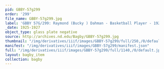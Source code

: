 ```yaml
---
pid: GBBY-57g299
order: '299'
file_name: GBBY-57g299.jpg
label: 'GBBY 57G/299: Raymond (Bucky ) Dahman - Basketball Player - 1925-1927'
_date: 1925-1927
object_type: glass plate negative
source: http://archives.nd.edu/Bagby/GBBY-57g299.jpg
thumbnail: "/img/derivatives/iiif/images/GBBY-57g299/full/250,/0/default.jpg"
manifest: "/img/derivatives/iiif/images/GBBY-57g299/manifest.json"
full: "/img/derivatives/iiif/images/GBBY-57g299/full/1140,/0/default.jpg"
layout: bagby_item
collection: bagby
---
```

